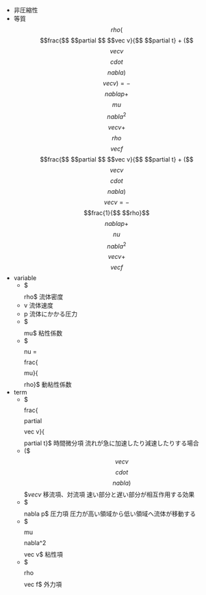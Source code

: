 - 非圧縮性
- 等質
$$
$$ $$rho($$ $$frac{$$ $$partial $$ $$vec v}{$$ $$partial t} + ($$ $$vec v $$ $$cdot $$ $$nabla)$$ $$vec v) = -$$ $$nabla p + $$ $$mu $$ $$nabla^2 $$ $$vec v + $$ $$rho$$ $$vec f
$$
$$
$$ $$frac{$$ $$partial $$ $$vec v}{$$ $$partial t} + ($$ $$vec v $$ $$cdot $$ $$nabla)$$ $$vec v = -$$ $$frac{1}{$$ $$rho}$$ $$nabla p + $$ $$nu $$ $$nabla^2 $$ $$vec v + $$ $$vec f
$$
- variable
    - $$$ $$rho$  流体密度
    - v  流体速度
    - p  流体にかかる圧力
    - $$$ $$mu$  粘性係数
    - $$$ $$nu = $$ $$frac{$$ $$mu}{$$ $$rho}$  動粘性係数
- term
    - $$$ $$frac{$$ $$partial $$ $$vec v}{$$ $$partial t}$  時間微分項
        流れが急に加速したり減速したりする場合
    - $($$ $$vec v $$ $$cdot $$ $$nabla)$$ $$vec v$  移流項、対流項
        速い部分と遅い部分が相互作用する効果
    - $$$ $$nabla p$  圧力項
        圧力が高い領域から低い領域へ流体が移動する
    - $$$ $$mu $$ $$nabla^2 $$ $$vec v$  粘性項
    - $$$ $$rho$$ $$vec f$  外力項